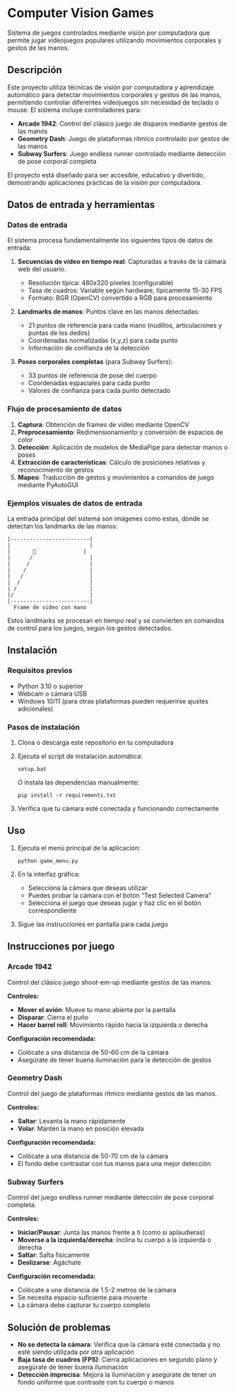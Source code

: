 # Computer Vision Games

Sistema de juegos controlados mediante visión por computadora que permite jugar videojuegos populares utilizando movimientos corporales y gestos de las manos.

## Descripción

Este proyecto utiliza técnicas de visión por computadora y aprendizaje automático para detectar movimientos corporales y gestos de las manos, permitiendo controlar diferentes videojuegos sin necesidad de teclado o mouse. El sistema incluye controladores para:

- **Arcade 1942**: Control del clásico juego de disparos mediante gestos de las manos
- **Geometry Dash**: Juego de plataformas rítmico controlado por gestos de las manos
- **Subway Surfers**: Juego endless runner controlado mediante detección de pose corporal completa

El proyecto está diseñado para ser accesible, educativo y divertido, demostrando aplicaciones prácticas de la visión por computadora.

## Datos de entrada y herramientas

### Datos de entrada
El sistema procesa fundamentalmente los siguientes tipos de datos de entrada:

1. **Secuencias de video en tiempo real**: Capturadas a través de la cámara web del usuario.
   - Resolución típica: 480x320 píxeles (configurable)
   - Tasa de cuadros: Variable según hardware, típicamente 15-30 FPS
   - Formato: BGR (OpenCV) convertido a RGB para procesamiento

2. **Landmarks de manos**: Puntos clave en las manos detectadas:
   - 21 puntos de referencia para cada mano (nudillos, articulaciones y puntas de los dedos)
   - Coordenadas normalizadas (x,y,z) para cada punto
   - Información de confianza de la detección

3. **Poses corporales completas** (para Subway Surfers):
   - 33 puntos de referencia de pose del cuerpo
   - Coordenadas espaciales para cada punto
   - Valores de confianza para cada punto detectado

### Flujo de procesamiento de datos
1. **Captura**: Obtención de frames de video mediante OpenCV
2. **Preprocesamiento**: Redimensionamiento y conversión de espacios de color
3. **Detección**: Aplicación de modelos de MediaPipe para detectar manos o poses
4. **Extracción de características**: Cálculo de posiciones relativas y reconocimiento de gestos
5. **Mapeo**: Traducción de gestos y movimientos a comandos de juego mediante PyAutoGUI

### Ejemplos visuales de datos de entrada

La entrada principal del sistema son imágenes como estas, donde se detectan los landmarks de las manos:

```
|-------------------------|
|                         |
|       👋               |
|      /                  |
|     /                   |
|    /                    |
|   /                     |
|  /                      |
| /                       |
|/                        |
|-------------------------|
  Frame de video con mano
```

Estos landmarks se procesan en tiempo real y se convierten en comandos de control para los juegos, según los gestos detectados.

## Instalación

### Requisitos previos
- Python 3.10 o superior
- Webcam o cámara USB
- Windows 10/11 (para otras plataformas pueden requerirse ajustes adicionales)

### Pasos de instalación

1. Clona o descarga este repositorio en tu computadora
2. Ejecuta el script de instalación automática:

   ```
   setup.bat
   ```

   O instala las dependencias manualmente:

   ```
   pip install -r requirements.txt
   ```

3. Verifica que tu cámara esté conectada y funcionando correctamente

## Uso

1. Ejecuta el menú principal de la aplicación:

   ```
   python game_menu.py
   ```

2. En la interfaz gráfica:
   - Selecciona la cámara que deseas utilizar
   - Puedes probar la cámara con el botón "Test Selected Camera"
   - Selecciona el juego que deseas jugar y haz clic en el botón correspondiente

3. Sigue las instrucciones en pantalla para cada juego

## Instrucciones por juego

### Arcade 1942

Control del clásico juego shoot-em-up mediante gestos de las manos.

**Controles:**
- **Mover el avión**: Mueve tu mano abierta por la pantalla
- **Disparar**: Cierra el puño
- **Hacer barrel roll**: Movimiento rápido hacia la izquierda o derecha

**Configuración recomendada:**
- Colócate a una distancia de 50-60 cm de la cámara
- Asegúrate de tener buena iluminación para la detección de gestos

### Geometry Dash

Control del juego de plataformas rítmico mediante gestos de las manos.

**Controles:**
- **Saltar**: Levanta la mano rápidamente
- **Volar**: Mantén la mano en posición elevada

**Configuración recomendada:**
- Colócate a una distancia de 50-70 cm de la cámara
- El fondo debe contrastar con tus manos para una mejor detección

### Subway Surfers

Control del juego endless runner mediante detección de pose corporal completa.

**Controles:**
- **Iniciar/Pausar**: Junta las manos frente a ti (como si aplaudieras)
- **Moverse a la izquierda/derecha**: Inclina tu cuerpo a la izquierda o derecha
- **Saltar**: Salta físicamente
- **Deslizarse**: Agáchate

**Configuración recomendada:**
- Colócate a una distancia de 1.5-2 metros de la cámara
- Se necesita espacio suficiente para moverte
- La cámara debe capturar tu cuerpo completo

## Solución de problemas

- **No se detecta la cámara**: Verifica que la cámara esté conectada y no esté siendo utilizada por otra aplicación
- **Baja tasa de cuadros (FPS)**: Cierra aplicaciones en segundo plano y asegúrate de tener buena iluminación
- **Detección imprecisa**: Mejora la iluminación y asegúrate de tener un fondo uniforme que contraste con tu cuerpo o manos



